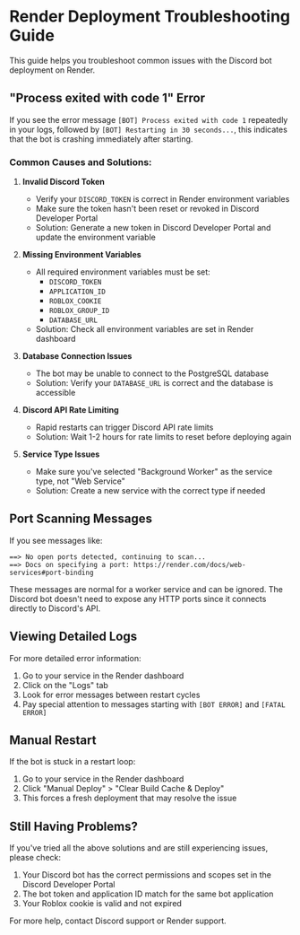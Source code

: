 # Render Deployment Troubleshooting Guide

This guide helps you troubleshoot common issues with the Discord bot deployment on Render.

## "Process exited with code 1" Error

If you see the error message `[BOT] Process exited with code 1` repeatedly in your logs, followed by `[BOT] Restarting in 30 seconds...`, this indicates that the bot is crashing immediately after starting.

### Common Causes and Solutions:

1. **Invalid Discord Token**
   - Verify your `DISCORD_TOKEN` is correct in Render environment variables
   - Make sure the token hasn't been reset or revoked in Discord Developer Portal
   - Solution: Generate a new token in Discord Developer Portal and update the environment variable

2. **Missing Environment Variables**
   - All required environment variables must be set:
     - `DISCORD_TOKEN`
     - `APPLICATION_ID`
     - `ROBLOX_COOKIE`
     - `ROBLOX_GROUP_ID`
     - `DATABASE_URL`
   - Solution: Check all environment variables are set in Render dashboard

3. **Database Connection Issues**
   - The bot may be unable to connect to the PostgreSQL database
   - Solution: Verify your `DATABASE_URL` is correct and the database is accessible

4. **Discord API Rate Limiting**
   - Rapid restarts can trigger Discord API rate limits
   - Solution: Wait 1-2 hours for rate limits to reset before deploying again

5. **Service Type Issues**
   - Make sure you've selected "Background Worker" as the service type, not "Web Service"
   - Solution: Create a new service with the correct type if needed

## Port Scanning Messages

If you see messages like:
```
==> No open ports detected, continuing to scan...
==> Docs on specifying a port: https://render.com/docs/web-services#port-binding
```

These messages are normal for a worker service and can be ignored. The Discord bot doesn't need to expose any HTTP ports since it connects directly to Discord's API.

## Viewing Detailed Logs

For more detailed error information:

1. Go to your service in the Render dashboard
2. Click on the "Logs" tab
3. Look for error messages between restart cycles
4. Pay special attention to messages starting with `[BOT ERROR]` and `[FATAL ERROR]`

## Manual Restart

If the bot is stuck in a restart loop:

1. Go to your service in the Render dashboard
2. Click "Manual Deploy" > "Clear Build Cache & Deploy"
3. This forces a fresh deployment that may resolve the issue

## Still Having Problems?

If you've tried all the above solutions and are still experiencing issues, please check:

1. Your Discord bot has the correct permissions and scopes set in the Discord Developer Portal
2. The bot token and application ID match for the same bot application
3. Your Roblox cookie is valid and not expired

For more help, contact Discord support or Render support.